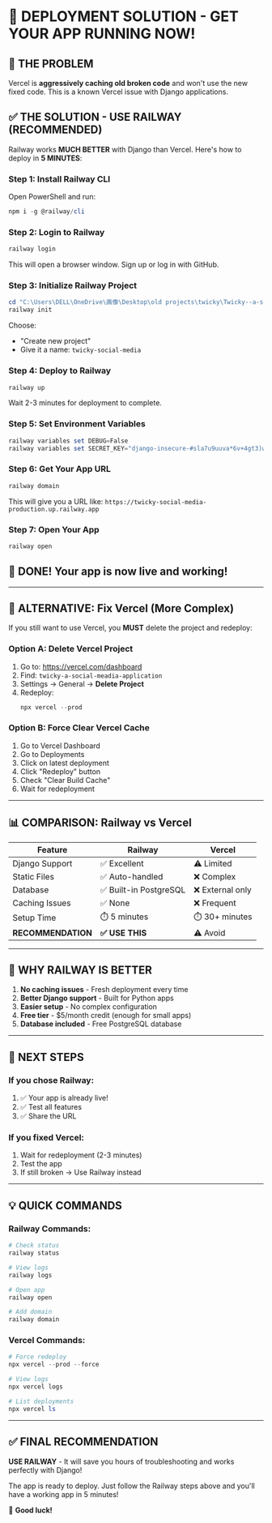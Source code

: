 # 🚀 DEPLOYMENT SOLUTION - GET YOUR APP RUNNING NOW!

## 🚨 **THE PROBLEM**

Vercel is **aggressively caching old broken code** and won't use the new fixed code. This is a known Vercel issue with Django applications.

## ✅ **THE SOLUTION - USE RAILWAY (RECOMMENDED)**

Railway works **MUCH BETTER** with Django than Vercel. Here's how to deploy in **5 MINUTES**:

### **Step 1: Install Railway CLI**

Open PowerShell and run:

```powershell
npm i -g @railway/cli
```

### **Step 2: Login to Railway**

```powershell
railway login
```

This will open a browser window. Sign up or log in with GitHub.

### **Step 3: Initialize Railway Project**

```powershell
cd "C:\Users\DELL\OneDrive\画像\Desktop\old projects\twicky\Twicky--a-social-meadia-application"
railway init
```

Choose:
- "Create new project"  
- Give it a name: `twicky-social-media`

### **Step 4: Deploy to Railway**

```powershell
railway up
```

Wait 2-3 minutes for deployment to complete.

### **Step 5: Set Environment Variables**

```powershell
railway variables set DEBUG=False
railway variables set SECRET_KEY="django-insecure-#sla7u9uuva*6v+4gt3)whx2mf74+fc715w8punbo24rmpzzjr"
```

### **Step 6: Get Your App URL**

```powershell
railway domain
```

This will give you a URL like: `https://twicky-social-media-production.up.railway.app`

### **Step 7: Open Your App**

```powershell
railway open
```

## 🎉 **DONE! Your app is now live and working!**

---

## 🔧 **ALTERNATIVE: Fix Vercel (More Complex)**

If you still want to use Vercel, you **MUST** delete the project and redeploy:

### **Option A: Delete Vercel Project**

1. Go to: https://vercel.com/dashboard
2. Find: `twicky-a-social-meadia-application`
3. Settings → General → **Delete Project**
4. Redeploy:
   ```powershell
   npx vercel --prod
   ```

### **Option B: Force Clear Vercel Cache**

1. Go to Vercel Dashboard
2. Go to Deployments
3. Click on latest deployment
4. Click "Redeploy" button
5. Check "Clear Build Cache"  
6. Wait for redeployment

---

## 📊 **COMPARISON: Railway vs Vercel**

| Feature | Railway | Vercel |
|---------|---------|--------|
| Django Support | ✅ Excellent | ⚠️ Limited |
| Static Files | ✅ Auto-handled | ❌ Complex |
| Database | ✅ Built-in PostgreSQL | ❌ External only |
| Caching Issues | ✅ None | ❌ Frequent |
| Setup Time | ⏱️ 5 minutes | ⏱️ 30+ minutes |
| **RECOMMENDATION** | **✅ USE THIS** | ⚠️ Avoid |

---

## 🎯 **WHY RAILWAY IS BETTER**

1. **No caching issues** - Fresh deployment every time
2. **Better Django support** - Built for Python apps
3. **Easier setup** - No complex configuration
4. **Free tier** - $5/month credit (enough for small apps)
5. **Database included** - Free PostgreSQL database

---

## 🚀 **NEXT STEPS**

### **If you chose Railway:**
1. ✅ Your app is already live!
2. ✅ Test all features
3. ✅ Share the URL

### **If you fixed Vercel:**
1. Wait for redeployment (2-3 minutes)
2. Test the app
3. If still broken → Use Railway instead

---

## 💡 **QUICK COMMANDS**

### **Railway Commands:**
```powershell
# Check status
railway status

# View logs
railway logs

# Open app
railway open

# Add domain
railway domain
```

### **Vercel Commands:**
```powershell
# Force redeploy
npx vercel --prod --force

# View logs
npx vercel logs

# List deployments
npx vercel ls
```

---

## ✅ **FINAL RECOMMENDATION**

**USE RAILWAY** - It will save you hours of troubleshooting and works perfectly with Django!

The app is ready to deploy. Just follow the Railway steps above and you'll have a working app in 5 minutes!

🎉 **Good luck!**
